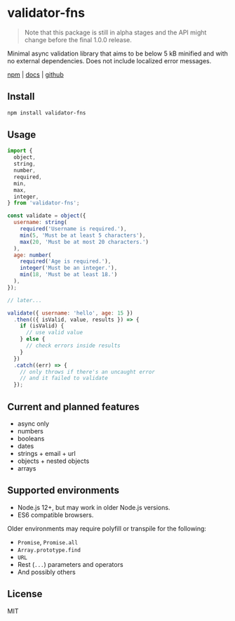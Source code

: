 # validator-fns

> Note that this package is still in alpha stages and the API might change before the final 1.0.0 release.

Minimal async validation library that aims to be below 5 kB minified and with no external dependencies. Does not include localized error messages.

[npm][npm] | [docs][docs] | [github][github]

## Install

```sh
npm install validator-fns
```

## Usage

```js
import {
  object,
  string,
  number,
  required,
  min,
  max,
  integer,
} from 'validator-fns';

const validate = object({
  username: string(
    required('Username is required.'),
    min(5, 'Must be at least 5 characters'),
    max(20, 'Must be at most 20 characters.')
  ),
  age: number(
    required('Age is required.'),
    integer('Must be an integer.'),
    min(18, 'Must be at least 18.')
  ),
});

// later...

validate({ username: 'hello', age: 15 })
  .then(({ isValid, value, results }) => {
    if (isValid) {
      // use valid value
    } else {
      // check errors inside results
    }
  })
  .catch((err) => {
    // only throws if there's an uncaught error
    // and it failed to validate
  });
```

## Current and planned features

- async only
- numbers
- booleans
- dates
- strings + email + url
- objects + nested objects
- arrays

## Supported environments

- Node.js 12+, but may work in older Node.js versions.
- ES6 compatible browsers.

Older environments may require polyfill or transpile for the following:

- `Promise`, `Promise.all`
- `Array.prototype.find`
- `URL`
- Rest (`...`) parameters and operators
- And possibly others

## License

MIT

[npm]: https://www.npmjs.com/package/validator-fns
[docs]: https://validator-fns.vercel.app/
[github]: https://github.com/smonn/validator-fns
